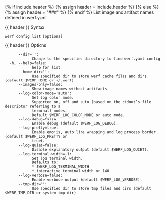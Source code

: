 {% if include.header %}
{% assign header = include.header %}
{% else %}
{% assign header = "###" %}
{% endif %}
List image and artifact names defined in werf.yaml

{{ header }} Syntax

```shell
werf config list [options]
```

{{ header }} Options

```shell
      --dir='':
            Change to the specified directory to find werf.yaml config
  -h, --help=false:
            help for list
      --home-dir='':
            Use specified dir to store werf cache files and dirs (default $WERF_HOME or ~/.werf)
      --images-only=false:
            Show image names without artifacts
      --log-color-mode='auto':
            Set log color mode.
            Supported on, off and auto (based on the stdout’s file descriptor referring to a        
            terminal) modes.
            Default $WERF_LOG_COLOR_MODE or auto mode.
      --log-debug=false:
            Enable debug (default $WERF_LOG_DEBUG).
      --log-pretty=true:
            Enable emojis, auto line wrapping and log process border (default $WERF_LOG_PRETTY or   
            true).
      --log-quiet=false:
            Disable explanatory output (default $WERF_LOG_QUIET).
      --log-terminal-width=-1:
            Set log terminal width.
            Defaults to:
            * $WERF_LOG_TERMINAL_WIDTH
            * interactive terminal width or 140
      --log-verbose=false:
            Enable verbose output (default $WERF_LOG_VERBOSE).
      --tmp-dir='':
            Use specified dir to store tmp files and dirs (default $WERF_TMP_DIR or system tmp dir)
```

